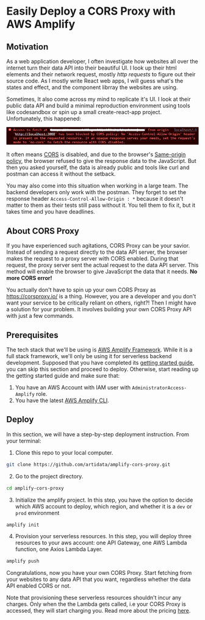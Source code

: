# Easily Deploy a CORS Proxy with AWS Amplify

## Motivation

As a web application developer, I often investigate how websites all over the internet turn their data API into their beautiful UI.
I look up their html elements and their network request, mostly _http requests_ to figure out their source code. 
As I mostly write React web apps, I will guess what's the states and effect, and the component librray the websites are using.

Sometimes, It also come across my mind to replicate it's UI. 
I look at their public data API and build a minimal reproduction environment using tools like codesandbox or spin up a small create-react-app project.
Unfortunately, this happened:

![cors error](./image.png)

It often means [CORS](https://developer.mozilla.org/en-US/docs/Web/HTTP/CORS) is disabled, and due to the browser's [Same-origin policy](https://developer.mozilla.org/en-US/docs/Web/Security/Same-origin_policy), the browser refused to give the response data to the JavaScript. 
But then you asked yourself, the data is already public and tools like curl and postman can access it without the setback.

You may also come into this situation when working in a large team. 
The backend developers only work with the postman. 
They forget to set the response header `Access-Control-Allow-Origin : *` because it doesn't matter to them as their tests still pass without it.
You tell them to fix it, but it takes time and you have deadlines.

## About CORS Proxy

If you have experienced such agitations, CORS Proxy can be your savior.
Instead of sending a request directly to the data API server, the browser makes the request to a proxy server with CORS enabled.
During that request, the proxy server sent the actual request to the data API server.
This method will enable the browser to give JavaScript the data that it needs.
**No more CORS error!**

You actually don't have to spin up your own CORS Proxy as https://corsproxy.io/ is a thing. 
However, you are a developer and you don't want your service to be critically reliant on others, right?!
Then I might have a solution for your problem. 
It involves building your own CORS Proxy API with just a few commands.

## Prerequisites

The tech stack that we'll be using is [AWS Amplify Framework](https://aws.amazon.com/amplify/).
While it is a full stack framework, we'll only be using it for serverless backend development.
Supposed that you have completed its [getting started guide](https://docs.amplify.aws/start/q/integration/js/), you can skip this section and proceed to deploy.
Otherwise, start reading up the getting started guide and make sure that:

1. You have an AWS Account with IAM user with `AdministratorAccess-Amplify` role.
2. You have the latest [AWS Amplify CLI](https://github.com/aws-amplify/amplify-cli).


## Deploy

In this section, we will have a step-by-step deployment instruction. From your terminal:

1. Clone this repo to your local computer.

```sh
git clone https://github.com/artidata/amplify-cors-proxy.git
```

2. Go to the project directory.

```sh
cd amplify-cors-proxy
```

3. Initialize the amplify project. In this step, you have the option to decide which AWS account to deploy, which region, and whether it is a `dev` or `prod` environment

```sh
amplify init
```

4. Provision your serverless resources. In this step, you will deploy three resources to your aws account: one API Gateway, one AWS Lambda function, one Axios Lambda Layer.  

```sh
amplify push
```

Congratulations, now you have your own CORS Proxy. 
Start fetching from your websites to any data API that you want, regardless whether the data API enabled CORS or not. 

Note that provisioning these serverless resources shouldn't incur any charges.
Only when the the Lambda gets called, i.e your CORS Proxy is accessed, they will start charging you.
Read more about the pricing [here](https://aws.amazon.com/lambda/pricing/).
